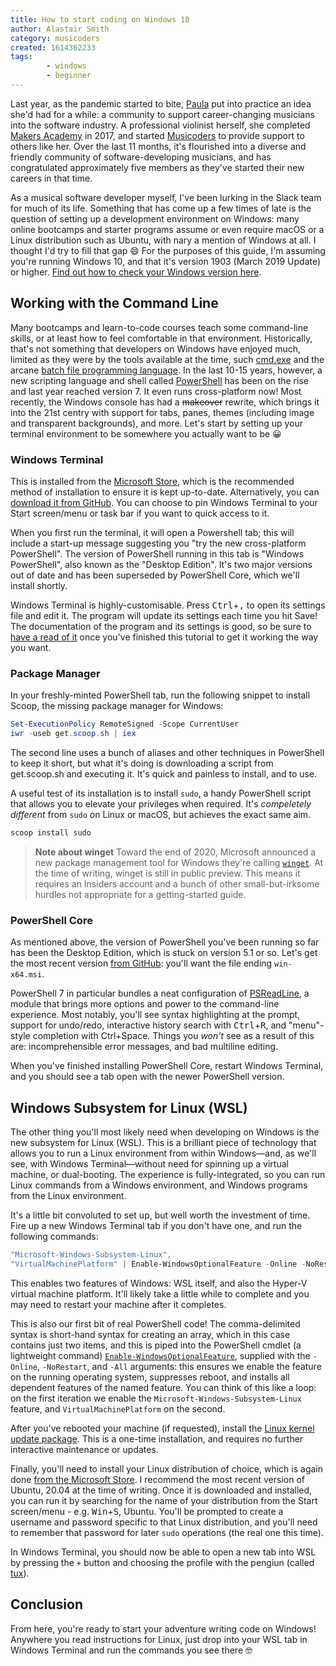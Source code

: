 ```yaml
---
title: How to start coding on Windows 10
author: Alastair Smith
category: musicoders
created: 1614362233
tags:
        - windows
        - beginner
---
```


Last year, as the pandemic started to bite,
[Paula](https://www.paulamuldoon.com/) put into practice an idea she'd had for a
while: a community to support career-changing musicians into the software
industry. A professional violinist herself, she completed [Makers
Academy](https://makers.tech/) in 2017, and started
[Musicoders](https://paulamuldoon.com/musicoders-slack/) to provide support to
others like her. Over the last 11 months, it's flourished into a diverse and
friendly community of software-developing musicians, and has congratulated
approximately five members as they've started their new careers in that time.

As a musical software developer myself, I've been lurking in the Slack team for
much of its life. Something that has come up a few times of late is the question
of setting up a development environment on Windows: many online bootcamps and
starter programs assume or even require macOS or a Linux distribution such as
Ubuntu, with nary a mention of Windows at all. I thought I'd try to fill that
gap :smile: For the purposes of this guide, I'm assuming you're running Windows
10, and that it's version 1903 (March 2019 Update) or higher. [Find out how to
check your Windows version
here](https://support.microsoft.com/en-us/windows/which-version-of-windows-operating-system-am-i-running-628bec99-476a-2c13-5296-9dd081cdd808).

<!-- break-->

## Working with the Command Line

Many bootcamps and learn-to-code courses teach some command-line skills, or at
least how to feel comfortable in that environment. Historically, that's not
something that developers on Windows have enjoyed much, limited as they were by
the tools available at the time, such
[cmd.exe](https://en.wikipedia.org/wiki/Cmd.exe) and the arcane [batch file
programming language](https://en.wikipedia.org/wiki/Batch_file#Examples). In
the last 10-15 years, however, a new scripting language and shell called
[PowerShell](https://github.com/powershell/powershell) has been on the rise and
last year reached version 7. It even runs cross-platform now! Most recently,
the Windows console has had a ~~makeover~~ rewrite, which brings it into the
21st centry with support for tabs, panes, themes (including image and
transparent backgrounds), and more. Let's start by setting up your terminal
environment to be somewhere you actually want to be :grinning:

### Windows Terminal

This is installed from the [Microsoft Store](https://aka.ms/terminal), which is
the recommended method of installation to ensure it is kept up-to-date.
Alternatively, you can [download it from
GitHub](https://github.com/microsoft/terminal/releases/latest). You can choose
to pin Windows Terminal to your Start screen/menu or task bar if you want to
quick access to it.

When you first run the terminal, it will open a Powershell tab; this will
include a start-up message suggesting you "try the new cross-platform
PowerShell". The version of PowerShell running in this tab is "Windows
PowerShell", also known as the "Desktop Edition". It's two major versions out of
date and has been superseded by PowerShell Core, which we'll install shortly.

Windows Terminal is highly-customisable. Press <kbd>Ctrl</kbd>+<kbd>,</kbd> to
open its settings file and edit it. The program will update its settings each
time you hit Save! The documentation of the program and its settings is good, so
be sure to [have a read of
it](https://docs.microsoft.com/en-us/windows/terminal/) once you've finished
this tutorial to get it working the way you want.

### Package Manager

In your freshly-minted PowerShell tab, run the following snippet to install
Scoop, the missing package manager for Windows:

```powershell
Set-ExecutionPolicy RemoteSigned -Scope CurrentUser
iwr -useb get.scoop.sh | iex
```

The second line uses a bunch of aliases and other techniques in PowerShell to
keep it short, but what it's doing is downloading a script from get.scoop.sh and
executing it. It's quick and painless to install, and to use.

A useful test of its installation is to install `sudo`, a handy PowerShell
script that allows you to elevate your privileges when required. It's
_compeletely different_ from `sudo` on Linux or macOS, but achieves the exact
same aim.

```powershell
scoop install sudo
```

> **Note about winget**
> Toward the end of 2020, Microsoft announced a new package management tool for
> Windows they're calling
> [`winget`](https://docs.microsoft.com/en-us/windows/package-manager/winget/).
> At the time of writing, winget is still in public preview. This means it
> requires an Insiders account and a bunch of other small-but-irksome hurdles
> not appropriate for a getting-started guide.

### PowerShell Core

As mentioned above, the version of PowerShell you've been running so far has
been the Desktop Edition, which is stuck on version 5.1 or so. Let's get the
most recent version [from
GitHub](https://github.com/powershell/powershell/releases/latest): you'll want
the file ending `win-x64.msi`.

PowerShell 7 in particular bundles a neat configuration of
[PSReadLine](https://github.com/powershell/psreadline), a module that brings
more options and power to the command-line experience. Most notably, you'll see
syntax highlighting at the prompt, support for undo/redo, interactive history
search with <kbd>Ctrl</kbd>+<kbd>R</kbd>, and "menu"-style completion with
Ctrl+Space. Things you _won't_ see as a result of this are: incomprehensible
error messages, and bad multiline editing.

When you've finished installing PowerShell Core, restart Windows Terminal, and
you should see a tab open with the newer PowerShell version.

## Windows Subsystem for Linux (WSL)

The other thing you'll most likely need when developing on Windows is the new
subsystem for Linux (WSL). This is a brilliant piece of technology that allows
you to run a Linux environment from within Windows&mdash;and, as we'll see,
with Windows Terminal&mdash;without need for spinning up a virtual machine, or
dual-booting. The experience is fully-integrated, so you can run Linux commands
from a Windows environment, and Windows programs from the Linux environment.

It's a little bit convoluted to set up, but well worth the investment of time.
Fire up a new Windows Terminal tab if you don't have one, and run the following
commands:

```powershell
"Microsoft-Windows-Subsystem-Linux",
"VirtualMachinePlatform" | Enable-WindowsOptionalFeature -Online -NoRestart -All
```

This enables two features of Windows: WSL itself, and also the Hyper-V virtual
machine platform. It'll likely take a little while to complete and you may need
to restart your machine after it completes.

This is also our first bit of real PowerShell code! The comma-delimited syntax
is short-hand syntax for creating an array, which in this case contains just two
items, and this is piped into the PowerShell cmdlet (a lightweight command)
[`Enable-WindowsOptionalFeature`](https://docs.microsoft.com/en-us/powershell/module/dism/enable-windowsoptionalfeature?view=win10-ps), supplied with the `-Online`, `-NoRestart`, and
`-All` arguments: this ensures we enable the feature on the running operating
system, suppresses reboot, and installs all dependent features of the named
feature. You can think of this like a loop: on the first iteration we enable the
`Microsoft-Windows-Subsystem-Linux` feature, and `VirtualMachinePlatform` on the
second.

After you've rebooted your machine (if requested), install the [Linux kernel
update
package](https://wslstorestorage.blob.core.windows.net/wslblob/wsl_update_x64.msi).
This is a one-time installation, and requires no further interactive maintenance
or updates.

Finally, you'll need to install your Linux distribution of choice, which is
again done [from the Microsoft Store](https://aka.ms/wslstore). I recommend the
most recent version of Ubuntu, 20.04 at the time of writing. Once it is
downloaded and installed, you can run it by searching for the name of your
distribution from the Start screen/menu - e.g. <kbd>Win</kbd>+<kbd>S</kbd>,
Ubuntu. You'll be prompted to create a username and password specific to that
Linux distribution, and you'll need to remember that password for later `sudo`
operations (the real one this time).

In Windows Terminal, you should now be able to open a new tab into WSL by
pressing the `+` button and choosing the profile with the pengiun (called
[tux](https://en.wikipedia.org/wiki/Tux_%28mascot%29)).

## Conclusion

From here, you're ready to start your adventure writing code on Windows!
Anywhere you read instructions for Linux, just drop into your WSL tab in Windows
Terminal and run the commands you see there :nerd_face:

